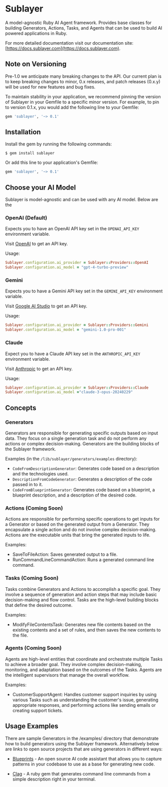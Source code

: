 # Sublayer

A model-agnostic Ruby AI Agent framework. Provides base classes for
building Generators, Actions, Tasks, and Agents that can be used to build AI
powered applications in Ruby.

For more detailed documentation visit our documentation site: [https://docs.sublayer.com](https://docs.sublayer.com).

## Note on Versioning

Pre-1.0 we anticipate many breaking changes to the API. Our current plan is to
keep breaking changes to minor, 0.x releases, and patch releases (0.x.y) will be used
for new features and bug fixes.

To maintain stability in your application, we recommend pinning the version of
Sublayer in your Gemfile to a specific minor version. For example, to pin to
version 0.1.x, you would add the following line to your Gemfile:

```ruby
gem 'sublayer', '~> 0.1'
```

## Installation

Install the gem by running the following commands:

    $ gem install sublayer

Or add this line to your application's Gemfile:

```ruby
gem 'sublayer', '~> 0.1'
```

## Choose your AI Model

Sublayer is model-agnostic and can be used with any AI model. Below are the

### OpenAI (Default)

Expects you to have an OpenAI API key set in the `OPENAI_API_KEY` environment variable.

Visit [OpenAI](https://openai.com/product) to get an API key.

Usage:
```ruby
Sublayer.configuration.ai_provider = Sublayer::Providers::OpenAI
Sublayer.configuration.ai_model = "gpt-4-turbo-preview"
```

### Gemini

Expects you to have a Gemini API key set in the `GEMINI_API_KEY` environment variable.

Visit [Google AI Studio](https://ai.google.dev/) to get an API key.

Usage:
```ruby
Sublayer.configuration.ai_provider = Sublayer::Providers::Gemini
Sublayer.configuration.ai_model = "gemini-1.0-pro-001"
```

### Claude

Expect you to have a Claude API key set in the `ANTHROPIC_API_KEY` environment variable.

Visit [Anthropic](https://anthropic.com/) to get an API key.


Usage:
```ruby
Sublayer.configuration.ai_provider = Sublayer::Providers::Claude
Sublayer.configuration.ai_model ="claude-3-opus-20240229"
```

## Concepts

### Generators

Generators are responsible for generating specific outputs based on input data.
They focus on a single generation task and do not perform any actions or complex
decision-making. Generators are the building blocks of the Sublayer framework.

Examples (in the `/lib/sublayer/generators/examples` directory):
- `CodeFromDescriptionGenerator`: Generates code based on a description and the
  technologies used.
- `DescriptionFromCodeGenerator`: Generates a description of the code passed in to
  it.
- `CodeFromBlueprintGenerator`: Generates code based on a blueprint, a blueprint
  description, and a description of the desired code.


### Actions (Coming Soon)

Actions are responsible for performing specific operations to get inputs for a
Generator or based on the generated output from a Generator. They encapsulate a
single action and do not involve complex decision-making. Actions are  the
executable units that bring the generated inputs to life.

Examples:
- SaveToFileAction: Saves generated output to a file.
- RunCommandLineCommandAction: Runs a generated command line command.

### Tasks (Coming Soon)

Tasks combine Generators and Actions to accomplish a specific goal. They involve
a sequence of generation and action steps that may include basic decision-making
and flow control. Tasks are the high-level building blocks that define the
desired outcome.

Examples:
- ModifyFileContentsTask: Generates new file contents based on the existing
  contents and a set of rules, and then saves the new contents to the file.

### Agents (Coming Soon)

Agents are high-level entities that coordinate and orchestrate multiple Tasks to
achieve a broader goal. They involve complex decision-making, monitoring, and
adaptation based on the outcomes of the Tasks. Agents are the intelligent
supervisors that manage the overall workflow.

Examples:
- CustomerSupportAgent: Handles customer support inquiries by using various
  Tasks such as understanding the customer's issue, generating appropriate
responses, and performing actions like sending emails or creating support
tickets.

## Usage Examples

There are sample Generators in the /examples/ directory that demonstrate how to
build generators using the Sublayer framework. Alternatively below are links to
open source projects that are using generators in different ways:

- [Blueprints](https://blueprints.sublayer.com) - An open source AI code
  assistant that allows you to capture patterns in your codebase to use as a
base for generating new code.

- [Clag](https://github.com/sublayerapp/clag) - A ruby gem that generates
  command line commands from a simple description right in your terminal.
